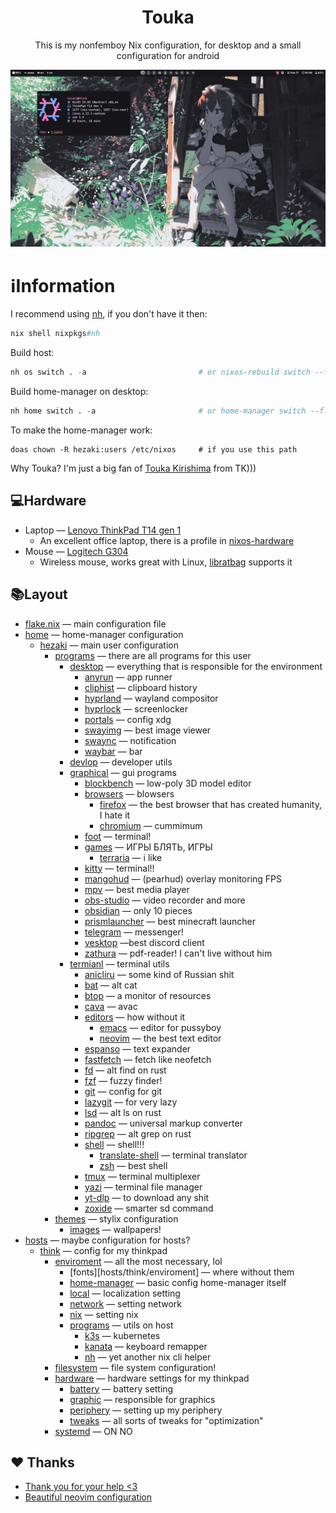 <h1 align="center">Touka</h1>
<p align="center">This is my nonfemboy Nix configuration, for desktop and a small configuration for android</p>
<img src="./.other/1.png" alt="kakoi lubopitniy ai ai ai">

# ℹ️Information
I recommend using  [nh](https://github.com/viperML/nh), if you don't have it then:
``` nix
nix shell nixpkgs#nh
```
Build host:
```nix
nh os switch . -a                         # or nixos-rebuild switch --flake .#think
```
Build home-manager on desktop:
```nix
nh home switch . -a                       # or home-manager switch --flake .#hezaki
```
To make the home-manager work:
```shell
doas chown -R hezaki:users /etc/nixos     # if you use this path
```
Why Touka? I'm just a big fan of [Touka Kirishima](https://tokyoghoul.fandom.com/wiki/Touka_Kirishima)  from TK)))
## 💻Hardware
- Laptop — [Lenovo ThinkPad T14 gen 1](https://www.lenovo.com/us/en/p/laptops/thinkpad/thinkpadt/t14-amd-g1/22tpt14t4a2)
	- An excellent office laptop, there is a profile in [nixos-hardware](https://github.com/NixOS/nixos-hardware/blob/master/lenovo/thinkpad/t14/amd/gen1)
- Mouse — [Logitech G304](https://www.logitechg.com/en-ph/products/gaming-mice/g304-lightspeed-wireless-gaming-mouse.910-005284.html)
	- Wireless mouse, works great with Linux, [libratbag](https://github.com/libratbag/libratbag) supports it 
## 📚Layout
- [flake.nix](flake.nix) — main configuration file
- [home](home) — home-manager configuration
	- [hezaki](home/hezaki) — main user configuration
		- [programs](home/hezaki/programs) — there are all programs for this user
			- [desktop](home/hezaki/programs/desktop) — everything that is responsible for the environment
				- [anyrun](home/hezaki/programs/desktop/anyrun) — app runner
				- [cliphist](home/hezaki/programs/desktop/cliphist) — clipboard history
				- [hyprland](home/hezaki/programs/desktop/hyprland) — wayland compositor
				- [hyprlock](home/hezaki/programs/desktop/hyprlock) — screenlocker
				- [portals](home/hezaki/programs/desktop/portals) — config xdg
				- [swayimg](home/hezaki/programs/desktop/swayimg) — best image viewer
				- [swaync](home/hezaki/programs/desktop/swaync) — notification
				- [waybar](home/hezaki/programs/desktop/waybar) — bar
			- [devlop](home/hezaki/programs/devlop) — developer utils
			- [graphical](home/hezaki/programs/graphical) — gui programs
				- [blockbench](home/hezaki/programs/graphical/blockbench) — low-poly 3D model editor
				- [browsers](home/hezaki/programs/graphical/browsers) — blowsers
					- [firefox](home/hezaki/programs/graphical/browsers/firefox) — the best browser that has created humanity, I hate it
					- [chromium](home/hezaki/programs/graphical/browsers/chromium) — cummimum
				- [foot](home/hezaki/programs/graphical/foot) — terminal!
				- [games](home/hezaki/programs/graphical/games) — ИГРЫ БЛЯТЬ, ИГРЫ
					- [terraria](home/hezaki/programs/graphical/games/terraria) — i like
				- [kitty](home/hezaki/programs/graphical/kitty) — terminal!!
				- [mangohud](home/hezaki/programs/graphical/mangohud) — (pearhud) overlay monitoring FPS
				- [mpv](home/hezaki/programs/graphical/mpv) — best media player
				- [obs-studio](home/hezaki/programs/graphical/obs-studio) — video recorder and more
				- [obsidian](home/hezaki/programs/graphical/obsidian) — only 10 pieces
				- [prismlauncher](home/hezaki/programs/graphical/prismlauncher) — best minecraft launcher
				- [telegram](home/hezaki/programs/graphical/telegram) — messenger!
				- [vesktop](home/hezaki/programs/graphical/vesktop) —best discord client
				- [zathura](home/hezaki/programs/graphical/zathura) — pdf-reader! I can't live without him
			- [termianl](home/hezaki/programs/terminal) — terminal utils
				- [anicliru](home/hezaki/programs/terminal/anicli) — some kind of Russian shit
				- [bat](home/hezaki/programs/terminal/bat) — alt cat
				- [btop](home/hezaki/programs/terminal/btop) — a monitor of resources 
				- [cava](home/hezaki/programs/terminal/cava) — avac
				- [editors](home/hezaki/programs/terminal/editors) — how without it
					- [emacs](home/hezaki/programs/terminal/editors/emacs) —  editor for pussyboy
					- [neovim](home/hezaki/programs/terminal/editors/neovim) — the best text editor
				- [espanso](home/hezaki/programs/terminal/espanso) — text expander
				- [fastfetch](home/hezaki/programs/terminal/fastfetch) — fetch like neofetch
				- [fd](home/hezaki/programs/terminal/fd) — alt find on rust
				- [fzf]() — fuzzy finder!
				- [git](home/hezaki/programs/terminal/git) — config for git
				- [lazygit](home/hezaki/programs/terminal/lazygit) — for very lazy
				- [lsd](home/hezaki/programs/terminal/lsd) — alt ls on rust
				- [pandoc](home/hezaki/programs/terminal/pandoc) — universal markup converter 
				- [ripgrep](home/hezaki/programs/terminal/ripgrep) — alt grep on rust
				- [shell](home/hezaki/programs/terminal/shell) — shell!!!
					- [translate-shell](home/hezaki/programs/terminal/shell/translate-shell) — terminal translator
					- [zsh](home/hezaki/programs/terminal/shell/zsh) — best shell
				- [tmux](home/hezaki/programs/terminal/tmux) — terminal multiplexer
				- [yazi](home/hezaki/programs/terminal/yazi) — terminal file manager
				- [yt-dlp](home/hezaki/programs/terminal/yt-dlp) — to download any shit
				- [zoxide](home/hezaki/programs/terminal/zoxide) — smarter sd command
		- [themes](home/hezaki/themes) — stylix configuration
			- [images](home/hezaki/themes/images) — wallpapers!
- [hosts](hosts) — maybe configuration for hosts?
	- [think](hosts/think) — config for my thinkpad
		- [enviroment](hosts/think/enviroment) — all the most necessary, lol
			- [fonts][hosts/think/enviroment] — where without them
			- [home-manager](hosts/think/enviroment/home-manager) — basic config home-manager itself
			- [local](hosts/think/enviroment/local) — localization setting
			- [network](hosts/think/enviroment/) — setting network
			- [nix](hosts/think/enviroment/) — setting nix
			- [programs](hosts/think/enviroment/programs) — utils on host
				- [k3s](hosts/think/enviroment/programs/k3s) — kubernetes
				- [kanata](hosts/think/enviroment/programs/kanata) — keyboard remapper
				- [nh](hosts/think/enviroment/programs/nh) — yet another nix cli helper
		- [filesystem](hosts/think/filesystem) — file system configuration!
		- [hardware](hosts/think/hardware) — hardware settings for my thinkpad
			- [battery](hosts/think/hardware/battery) — battery setting
			- [graphic](hosts/think/hardware/graphic) — responsible for graphics
			- [periphery](hosts/think/hardware/periphery) — setting up my periphery
			- [tweaks](hosts/think/hardware/tweaks) — all sorts of tweaks for "optimization"
		- [systemd](hosts/think/systemd) — ON NO

 ## ❤️ Thanks 
- [Thank you for your help <3](https://codeberg.org/ghosty)
- [Beautiful neovim configuration](https://github.com/Manas140/Conscious/tree/main)
